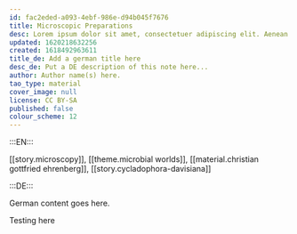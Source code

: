 ```yaml
---
id: fac2eded-a093-4ebf-986e-d94b045f7676
title: Microscopic Preparations
desc: Lorem ipsum dolor sit amet, consectetuer adipiscing elit. Aenean commodo ligula eget dolor. Aenean massa. Cum sociis natoque penatibus et magnis dis parturient montes, nascetur ridiculus mus. Donec quam felis, ultricies nec, pellentesque eu, pretium quis, sem. Nulla consequat massa quis enim.
updated: 1620218632256
created: 1618492963611
title_de: Add a german title here
desc_de: Put a DE description of this note here...
author: Author name(s) here.
tao_type: material
cover_image: null
license: CC BY-SA
published: false
colour_scheme: 12
---
```


:::EN:::

[[story.microscopy]], [[theme.microbial worlds]], [[material.christian gottfried ehrenberg]], [[story.cycladophora-davisiana]]

:::DE:::

German content goes here.

Testing here
